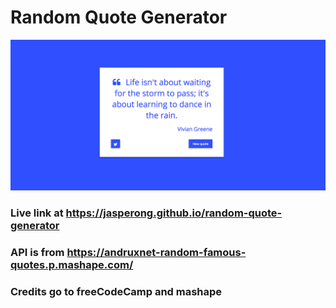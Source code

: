 # Random Quote Generator

![screenshot](https://raw.githubusercontent.com/jasperong/random-quote-generator/master/Screenshot.png)

### Live link at https://jasperong.github.io/random-quote-generator

### API is from https://andruxnet-random-famous-quotes.p.mashape.com/

### Credits go to freeCodeCamp and mashape
